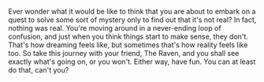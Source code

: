 Ever wonder what it would be like to think that you are about to embark on a quest to solve some sort of mystery only to find out that it's not real? In fact, nothing was real. You're moving around in a never-ending loop of confusion, and just when you think things start to make sense, they don't. That's how dreaming feels like, but sometimes that's how reality feels like too. So take this journey with your friend, The Raven, and you shall see exactly what's going on, or you won't. Either way, have fun. You can at least do that, can't you? 
